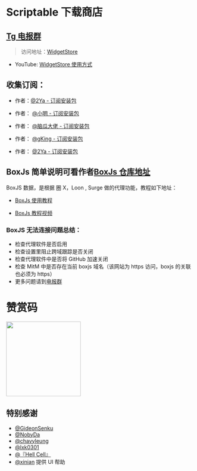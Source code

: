 # Scriptable 下载商店

## [Tg 电报群](https://t.me/Scriptable_JS)

> 访问地址：[WidgetStore](https://dompling.github.io/store/)

- YouTube: [WidgetStore 使用方式](https://youtu.be/qeNbKMtThKc)

## 收集订阅：

- 作者：<a href="https://raw.githubusercontent.com/dompling/Scriptable/master/install.json" download="install.js">@2Ya - 订阅安装包</a>

- 作者： <a href="https://raw.githubusercontent.com/2214962083/ios-scriptable-tsx/master/%E6%89%93%E5%8C%85%E5%A5%BD%E7%9A%84%E6%88%90%E5%93%81/install.json" download="install.js">@小明 - 订阅安装包</a>

- 作者： <a href="https://raw.githubusercontent.com/anker1209/Scriptable/main/install.json" download="install.js">@脑瓜大佬 - 订阅安装包</a>

- 作者： <a href="https://raw.githubusercontent.com/Enjoyee/Scriptable/new/subscriber.json" download="subscriber.js">@gKing - 订阅安装包</a>

- 作者： <a href="https://raw.githubusercontent.com/dompling/Scriptable/master/extra_install.json" download="extra_install.js">@2Ya - 订阅安装包</a>

## BoxJs 简单说明可看作者[BoxJs 仓库地址](https://github.com/chavyleung/scripts/)

BoxJS 数据，是根据 圈 X，Loon , Surge 做的代理功能，教程如下地址：

- [BoxJs 使用教程](https://chavyleung.gitbook.io/boxjs/)

- [BoxJs 教程视频](https://youtu.be/eIpBrRxiy0w)

### BoxJS 无法连接问题总结：

- 检查代理软件是否启用
- 检查设置里阻止跨域跟踪是否关闭
- 检查代理软件中是否将 GitHub 加速关闭
- 检查 MitM 中是否存在当前 boxjs 域名（该网站为 https 访问，boxjs 的关联也必须为 https）
- 更多问题请到[电报群](https://t.me/Scriptable_JS)

# 赞赏码

<img src="https://raw.githubusercontent.com/dompling/Scriptable/master/birthdayCountDown/2Ya.jpg"  width="200" height="200" align="bottom" />

## 特别感谢

- [@GideonSenku](https://github.com/GideonSenku)
- [@NobyDa](https://github.com/NobyDa)
- [@chavyleung](https://github.com/chavyleung)
- [@lxk0301](https://github.com/lxk0301)
- [@『Hell Cell』](https://t.me/HellCellZC123)
- [@xinian](https://github.com/58xinian) 提供 UI 帮助
